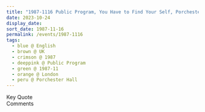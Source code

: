 ```yaml
---
title: "1987-1116 Public Program, You Have to Find Your Self, Porchester Hall, Porchester Road, London, W2, UK"
date: 2023-10-24
display_date: 
sort_date: 1987-11-16
permalink: /events/1987-1116
tags:
  - blue @ English
  - brown @ UK
  - crimson @ 1987
  - deeppink @ Public Program
  - green @ 1987-11
  - orange @ London
  - peru @ Porchester Hall
---
```


<wave-list>
  <list-title color="green" width="75">Key Quote</list-title>
  <list-item color="BlanchedAlmond"  width="200"></list-item>
  <list-item color="Lavender"></list-item>
  <list-item color="BlanchedAlmond"></list-item>
</wave-list>

<br>

<wave-list>
  <list-title color="green" width="75">Comments</list-title>
  <list-item color="BlanchedAlmond"  width="200"></list-item>
  <list-item color="Lavender"></list-item>
  <list-item color="BlanchedAlmond"></list-item>
</wave-list>